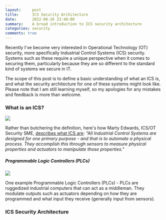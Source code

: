 ```yaml
---
layout:     post
title:      ICS Security Architecture
date:       2022-08-26 23:40:00
summary:    A broad introduction to ICS security architecture
categories: security
comments: true
---
```

Recently I've become very interested in Operational Technology (OT) security, more specifically Industrial Control Systems (ICS) security. Systems such as these require a unique perspective when it comes to securing them, particularly because they are so different to the standard kind of systems we secure in IT.

The scope of this post is to define a basic understanding of what an ICS is, and what the security architecture for one of these systems might look like. Please note that I am still learning myself, so my apologies for any mistakes and feedback is more than welcome.

### What is an ICS?

![](https://www.bgigurtsis.com/pictures/posts/otarch/controlloop.PNG)

Rather than butchering the definition, here's how Marty Edwards, ICS/OT Security SME, [describes what ICS are](https://youtu.be/k7qNCU8_Wpc?list=PL8OWO1qWXF4qRHrSTpwFbuLUL-bOrGn4y&t=119): _"All Industrial Control Systems are designed for one primary purpose - and that is to automate a physical process. They accomplish this through sensors to measure physical properties and actuators to manipulate those properties."_

##### Programmable Logic Controllers (PLCs)

![](https://www.bgigurtsis.com/pictures/posts/otarch/plc.png)

One example Programmable Logic Controllers (PLCs) - PLCs are ruggedized industrial computers that can act as a middleman. They modulate outputs such as actuators depending on how they are programmed and what input they receive (generally input from sensors).

### ICS Security Architecture
